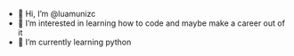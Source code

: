 - 👋 Hi, I’m @luamunizc
- 👀 I’m interested in learning how to code and maybe make a career out of it
- 🌱 I’m currently learning python

<!---
- 💞️ I’m looking to collaborate on ...
- 📫 How to reach me ...
--->

<!---
luamunizc/luamunizc is a ✨ special ✨ repository because its `README.md` (this file) appears on your GitHub profile.
You can click the Preview link to take a look at your changes.
--->
